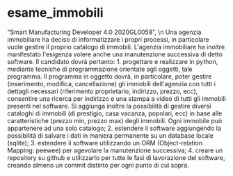 # esame_immobili
“Smart Manufacturing Developer 4.0 2020GL0058”, \n Una agenzia immobiliare ha deciso di informatizzare i propri processi, in particolare vuole gestire il proprio catalogo di immobili. L'agenzia immobiliare ha inoltre manifestato l'esigenza volere anche una manutenzione successiva di detto software. Il candidato dovrà pertanto: 1. progettare e realizzare in python, mediante tecniche di programmazione orientate agli oggetti, tale programma. Il programma in oggetto dovrà, in particolare, poter gestire (inserimento, modifica, cancellazione) gli immobili dell'agenzia con tutti i dettagli necessari (riferimento proprietario, indirizzo, prezzo, ecc), consentire una ricerca per indirizzo e una stampa a video di tutti gli immobili presenti nel software. Si aggiunga inoltre la possibilità di gestire diversi cataloghi di immobili (di prestigio, casa vacanza, popolari, ecc) in base alle caratteristiche (prezzo min, prezzo max) degli immobili. Ogni immobile può appartenere ad una solo catalogo; 2. estendere il software aggiungendo la possibilità di salvare i dati in maniera permanente su un database locale (sqlite); 3. estendere il software utilizzando un ORM (Object-relation Mapping: peewee) per agevolare la manutenzione successiva; 4. creare un repository su github e utilizzarlo per tutte le fasi di lavorazione del software, creando almeno un commit distinto per ogni punto di cui sopra.
